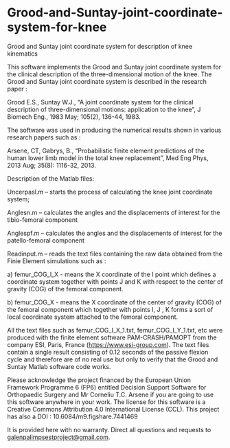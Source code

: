 # Grood-and-Suntay-joint-coordinate-system-for-knee
Grood and Suntay joint coordinate system for description of knee kinematics 



This software implements the Grood and Suntay joint coordinate system for the clinical description of the three-dimensional motion of the knee.  The Grood and Suntay joint coordinate system is described in the research paper : 

Grood E.S., Suntay W.J., “A joint coordinate system for the clinical description of three-dimensional motions: application to the knee”, J Biomech Eng., 1983 May; 105(2), 136-44, 1983. 

The software was used in producing the numerical results shown in various research papers such as :

Arsene, CT, Gabrys, B., “Probabilistic finite element predictions of the human lower limb model in the total knee replacement”, Med Eng Phys, 2013 Aug; 35(8): 1116-32, 2013.

Description of the Matlab files:

Uncerpasl.m – starts the process of calculating the knee joint coordinate system; 

Anglesn.m – calculates the angles and the displacements of interest for the tibio-femoral component 

Anglespf.m – calculates the angles and the displacements of interest for the patello-femoral component 

Readinput.m – reads the text files containing the raw data obtained from the Finie Element simulations such as : 

a)	femur_COG_I_X - means the X coordinate of the I point which defines   a coordinate system together with points J and K with respect to the  center of gravity (COG) of the femoral component. 
   
b)	femur_COG_X - means the X coordinate of the center of gravity (COG) of the femoral component which together with points I, J , K forms a sort of local coordinate system attached to the femoral component.

All the text files such as femur_COG_I_X_1.txt, femur_COG_I_Y_1.txt, etc were produced with the finite element software PAM-CRASH/PAMOPT from the company ESI, Paris, France (https://www.esi-group.com).  The text files contain a single result consisting of 0.12 seconds of the passive flexion cycle and therefore are of no real use but only to verify that the Grood and Suntay Matlab software code works.  

Please acknowledge the project financed by the European Union Framework Programme 6 (FP6) entitled Decision Support Software for Orthopaedic Surgery  and Mr Corneliu T.C. Arsene if you are going to use this software anywhere in your work. The license for this software is a Creative Commons Attribution 4.0 International License (CCL).  This project has also a DOI :  10.6084/m9.figshare.7441469

It is provided here with no warranty. Direct all questions and requests to galenpalimpsestproject@gmail.com.
